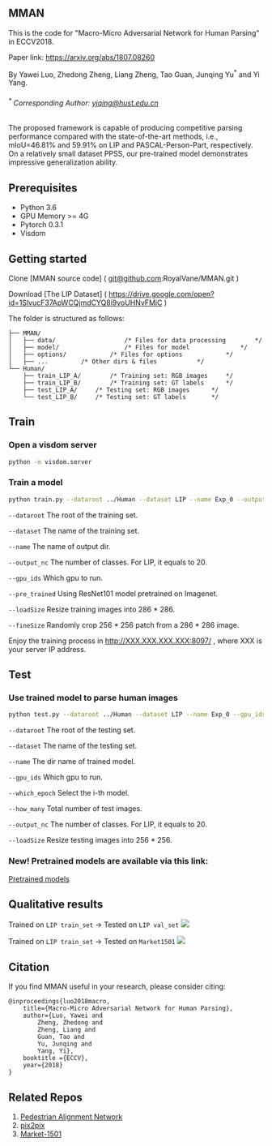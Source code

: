
## MMAN
This is the code for "Macro-Micro Adversarial Network for Human Parsing" in ECCV2018.

Paper link: https://arxiv.org/abs/1807.08260

By Yawei Luo, Zhedong Zheng, Liang Zheng, Tao Guan, Junqing Yu<sup>*</sup> and Yi Yang. 
###### <sup>*</sup> Corresponding Author: <yjqing@hust.edu.cn>

The proposed framework is capable of producing competitive parsing performance compared with the state-of-the-art methods, i.e., mIoU=46.81% and 59.91% on LIP and
PASCAL-Person-Part, respectively. On a relatively small dataset PPSS, our pre-trained model demonstrates impressive generalization ability.


## Prerequisites
- Python 3.6
- GPU Memory >= 4G
- Pytorch 0.3.1
- Visdom


## Getting started
Clone 		[MMAN source code]	( git@github.com:RoyalVane/MMAN.git )

Download 	[The LIP Dataset]	( https://drive.google.com/open?id=1SlvucF37ApWCQjmdCYQ8i9yoUHNvFMiC )

The folder is structured as follows:
```
├── MMAN/
│   ├── data/                 	/* Files for data processing  		*/
│   ├── model/                 	/* Files for model    			*/
│   ├── options/          	/* Files for options    		*/
│   ├── ...			/* Other dirs & files 			*/
└── Human/
    ├── train_LIP_A/		/* Training set: RGB images		*/
    ├── train_LIP_B/		/* Training set: GT labels		*/
    ├── test_LIP_A/		/* Testing set: RGB images		*/
    └── test_LIP_B/		/* Testing set: GT labels		*/
```


## Train
### Open a visdom server
```bash
python -m visdom.server
```

### Train a model
```bash
python train.py --dataroot ../Human --dataset LIP --name Exp_0 --output_nc 20 --gpu_ids 0 --pre_trained --loadSize 286 --fineSize 256
```
`--dataroot` The root of the training set.

`--dataset` The name of the training set.

`--name` The name of output dir. 

`--output_nc` The number of classes. For LIP, it equals to 20. 

`--gpu_ids` Which gpu to run.

`--pre_trained` Using ResNet101 model pretrained on Imagenet.

`--loadSize` Resize training images into 286 * 286.

`--fineSize` Randomly crop 256 * 256 patch from a 286 * 286 image.

Enjoy the training process in http://XXX.XXX.XXX.XXX:8097/ , where XXX is your server IP address.


## Test
### Use trained model to parse human images
```bash
python test.py --dataroot ../Human --dataset LIP --name Exp_0 --gpu_ids 0 --which_epoch 30 --how_many 10000 --output_nc 20 --loadSize 256
```
`--dataroot` The root of the testing set.

`--dataset` The name of the testing set.

`--name` The dir name of trained model.

`--gpu_ids` Which gpu to run.

`--which_epoch` Select the i-th model.

`--how_many` Total number of test images.

`--output_nc` The number of classes. For LIP, it equals to 20. 

`--loadSize` Resize testing images into 256 * 256.

### New! Pretrained models are available via this link:
[Pretrained models](https://drive.google.com/open?id=1pLFXIf8o3Jpq-w4_D4l8yWE9Q-1-TVLh)

## Qualitative results
Trained on ``LIP train_set`` -> Tested on ``LIP val_set``
![](https://github.com/RoyalVane/MMAN/blob/master/jpg/LIP.JPG)

Trained on ``LIP train_set`` -> Tested on ``Market1501``
![](https://github.com/RoyalVane/MMAN/blob/master/jpg/Market1501.JPG)

## Citation
If you find MMAN useful in your research, please consider citing:
```
@inproceedings{luo2018macro,
	title={Macro-Micro Adversarial Network for Human Parsing},
	author={Luo, Yawei and 
		Zheng, Zhedong and 
		Zheng, Liang and 
		Guan, Tao and 
		Yu, Junqing and 
		Yang, Yi},
	booktitle ={ECCV},
	year={2018}
}

```

## Related Repos
1. [Pedestrian Alignment Network](https://github.com/layumi/Pedestrian_Alignment)
2. [pix2pix](https://github.com/phillipi/pix2pix)
3. [Market-1501](http://www.liangzheng.org/Project/project_reid.html)

